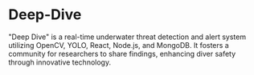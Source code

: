 # Deep-Dive
"Deep Dive" is a real-time underwater threat detection and alert system utilizing OpenCV, YOLO, React, Node.js, and MongoDB. It fosters a community for researchers to share findings, enhancing diver safety through innovative technology.
